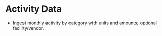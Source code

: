 # Activity Data
- Ingest monthly activity by category with units and amounts; optional facility/vendor.
